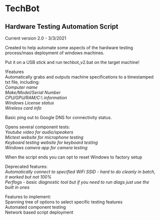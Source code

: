# TechBot
## Hardware Testing Automation Script 
Current version 2.0 - 3/3/2021

Created to help automate some aspects of the hardware testing process/mass deployment of windows machines. 

Put it on a USB stick and run techbot_v2.bat on the target machine!

!Features  
Automatically grabs and outputs machine specifications to a timestamped txt file, including:  
*Computer name  
Make/Model/Serial Number  
CPU/GPU/RAM/C:\ information  
Windows License status   
Wireless card info*  

Basic ping out to Google DNS for connectivity status. 

Opens several component tests:  
*Youtube video for audio/speakers  
Mictest website for microphone testing  
Keyboard testing website for keyboard testing  
Windows camera app for camera testing*  

When the script ends you can opt to reset Windows to factory setup
  
Deprecated features:  
*Automatically connect to specified WiFi SSID - hard to do cleanly in batch, it worked but not 100%  
Perflogs - basic diagnostic tool but if you need to run diags just use the built in ones*  
  
Features to implement:  
Spanning tree of options to select specific testing features  
Automated component testing  
Network based script deployment  
